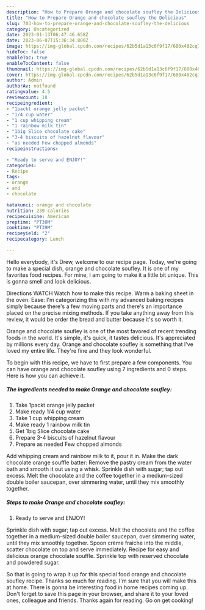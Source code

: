 ```yaml
---
description: "How to Prepare Orange and chocolate soufley the Delicious"
title: "How to Prepare Orange and chocolate soufley the Delicious"
slug: 703-how-to-prepare-orange-and-chocolate-soufley-the-delicious
category: Uncategorized
date: 2023-01-13T06:47:46.658Z
date: 2023-06-07T15:36:34.800Z
image: https://img-global.cpcdn.com/recipes/62b5d1a13c6f9f17/680x482cq70/orange-and-chocolate-soufley-recipe-main-photo.jpg
hideToc: false
enableToc: true
enableTocContent: false
thumbnail: https://img-global.cpcdn.com/recipes/62b5d1a13c6f9f17/680x482cq70/orange-and-chocolate-soufley-recipe-main-photo.jpg
cover: https://img-global.cpcdn.com/recipes/62b5d1a13c6f9f17/680x482cq70/orange-and-chocolate-soufley-recipe-main-photo.jpg
author: Admin
authorAv: notfound
ratingvalue: 4.5
reviewcount: 18
recipeingredient:
- "1packt orange jelly packet"
- "1/4 cup water"
- "1 cup whipping cream"
- "1 rainbow milk tin"
- "1big Slice chocolate cake"
- "3-4 biscuits of hazelnut flavour"
- "as needed Few chopped almonds"
recipeinstructions:

- "Ready to serve and ENJOY!"
categories:
- Recipe
tags:
- orange
- and
- chocolate

katakunci: orange and chocolate 
nutrition: 239 calories
recipecuisine: American
preptime: "PT30M"
cooktime: "PT39M"
recipeyield: "2"
recipecategory: Lunch

---
```



Hello everybody, it's Drew, welcome to our recipe page. Today, we're going to make a special dish, orange and chocolate soufley. It is one of my favorites food recipes. For mine, I am going to make it a little bit unique. This is gonna smell and look delicious.

Directions WATCH Watch how to make this recipe. Warm a baking sheet in the oven. Ease: I&#39;m categorizing this with my advanced baking recipes simply because there&#39;s a few moving parts and there&#39;s an importance placed on the precise mixing methods. If you take anything away from this review, it would be order the bread and butter because it&#39;s so worth it.

Orange and chocolate soufley is one of the most favored of recent trending foods in the world. It's simple, it's quick, it tastes delicious. It's appreciated by millions every day. Orange and chocolate soufley is something that I've loved my entire life. They're fine and they look wonderful.


To begin with this recipe, we have to first prepare a few components. You can have orange and chocolate soufley using 7 ingredients and 0 steps. Here is how you can achieve it.

<!--inarticleads1-->

##### The ingredients needed to make Orange and chocolate soufley:

1. Take 1packt orange jelly packet
1. Make ready 1/4 cup water
1. Take 1 cup whipping cream
1. Make ready 1 rainbow milk tin
1. Get 1big Slice chocolate cake
1. Prepare 3-4 biscuits of hazelnut flavour
1. Prepare as needed Few chopped almonds


Add whipping cream and rainbow milk to it, pour it in. Make the dark chocolate orange souffle batter: Remove the pastry cream from the water bath and smooth it out using a whisk. Sprinkle dish with sugar; tap out excess. Melt the chocolate and the coffee together in a medium-sized double boiler saucepan, over simmering water, until they mix smoothly together. 

<!--inarticleads2-->

##### Steps to make Orange and chocolate soufley:


1. Ready to serve and ENJOY!

Sprinkle dish with sugar; tap out excess. Melt the chocolate and the coffee together in a medium-sized double boiler saucepan, over simmering water, until they mix smoothly together. Spoon crème fraîche into the middle, scatter chocolate on top and serve immediately. Recipe for easy and delicious orange chocolate souffle. Sprinkle top with reserved chocolate and powdered sugar. 

So that is going to wrap it up for this special food orange and chocolate soufley recipe. Thanks so much for reading. I'm sure that you will make this at home. There is gonna be interesting food in home recipes coming up. Don't forget to save this page in your browser, and share it to your loved ones, colleague and friends. Thanks again for reading. Go on get cooking!
